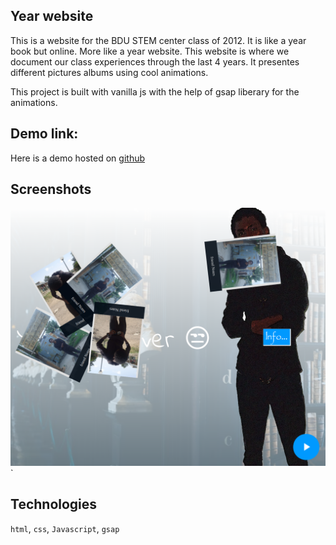 ## Year website

This is a website for the BDU STEM center class of 2012. It is like a year book but online. More like a year website.
This website is where we document our class experiences through the last 4 years. It presentes different pictures albums using cool animations.

This project is built with vanilla js with the help of gsap liberary for the animations.

## Demo link:
Here is a demo hosted on [github](https://hileamlakb.github.io/STEM2012YearBook/)

## Screenshots

![main screen](./main.png)`

## Technologies
`html`, 
`css`, 
`Javascript`,
`gsap` 
